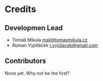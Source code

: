 # Credits

## Developmen Lead
* Tomáš Mikula <mail@tomasmikula.cz>
* Roman Vyjídáček <r.vyjidacek@gmail.com>

## Contributors
None yet. Why not be the first?